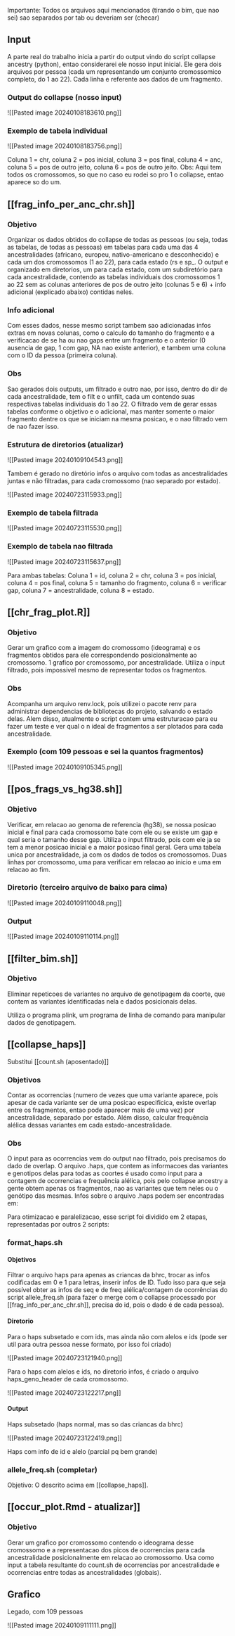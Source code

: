
Importante: Todos os arquivos aqui mencionados (tirando o bim, que nao sei) sao separados por tab ou deveriam ser (checar)

## Input

A parte real do trabalho inicia a partir do output vindo do script collapse ancestry (python), entao considerarei ele nosso input inicial. Ele gera dois arquivos por pessoa (cada um representando um conjunto cromossomico completo, do 1 ao 22). Cada linha e referente aos dados de um fragmento.

### Output do collapse (nosso input)

![[Pasted image 20240108183610.png]]

### Exemplo de tabela individual

![[Pasted image 20240108183756.png]]

Coluna 1 = chr, coluna 2 = pos inicial, coluna 3 = pos final, coluna 4 = anc, coluna 5 = pos de outro jeito, coluna 6 = pos de outro jeito. 
Obs: Aqui tem todos os cromossomos, so que no caso eu rodei so pro 1 o collapse, entao aparece so do um. 

## [[frag_info_per_anc_chr.sh]]

### Objetivo

Organizar os dados obtidos do collapse de todas as pessoas (ou seja, todas as tabelas, de todas as pessoas) em tabelas para cada uma das 4 ancestralidades (africano, europeu, nativo-americano e desconhecido) e cada um dos cromossomos (1 ao 22), para cada estado (rs e sp_. O output e organizado em diretorios, um para cada estado, com um subdiretório para cada ancestralidade, contendo as tabelas individuais dos cromossomos 1 ao 22 sem as colunas anteriores de pos de outro jeito (colunas 5 e 6) + info adicional (explicado abaixo) contidas neles. 

### Info adicional

Com esses dados, nesse mesmo script tambem sao adicionadas infos extras em novas colunas, como o calculo do tamanho do fragmento e a verificacao de se ha ou nao gaps entre um fragmento e o anterior (0 ausencia de gap, 1 com gap, NA nao existe anterior), e tambem uma coluna com o ID da pessoa (primeira coluna).

### Obs

Sao gerados dois outputs, um filtrado e outro nao, por isso, dentro do dir de cada ancestralidade, tem o filt e o unfilt, cada um contendo suas respectivas tabelas individuais do 1 ao 22. O filtrado vem de gerar essas tabelas conforme o objetivo e o adicional, mas manter somente o maior fragmento dentre os que se iniciam na mesma posicao, e o nao filtrado vem de nao fazer isso. 

### Estrutura de diretorios (atualizar)

![[Pasted image 20240109104543.png]]

Tambem é gerado no diretório infos o arquivo com todas as ancestralidades juntas e não filtradas, para cada cromossomo (nao separado por estado). 

![[Pasted image 20240723115933.png]]
### Exemplo de tabela filtrada 

![[Pasted image 20240723115530.png]]

### Exemplo de tabela nao filtrada

![[Pasted image 20240723115637.png]]

Para ambas tabelas: Coluna 1 = id, coluna 2 = chr, coluna 3 = pos inicial, coluna 4 = pos final, coluna 5 = tamanho do fragmento, coluna 6 = verificar gap, coluna 7 = ancestralidade, coluna 8 = estado.
## [[chr_frag_plot.R]]

### Objetivo

Gerar um grafico com a imagem do cromossomo (ideograma) e os fragmentos obtidos para ele correspondendo posicionalmente ao cromossomo. 1 grafico por cromossomo, por ancestralidade. Utiliza o input filtrado, pois impossivel mesmo de representar todos os fragmentos.

### Obs 

Acompanha um arquivo renv.lock, pois utilizei o pacote renv para administrar dependencias de bibliotecas do projeto, salvando o estado delas. Alem disso, atualmente o script contem uma estruturacao para eu fazer um teste e ver qual o n ideal de fragmentos a ser plotados para cada ancestralidade.

### Exemplo (com 109 pessoas e sei la quantos fragmentos)

![[Pasted image 20240109105345.png]]

## [[pos_frags_vs_hg38.sh]]

### Objetivo

Verificar, em relacao ao genoma de referencia (hg38), se nossa posicao inicial e final para cada cromossomo bate com ele ou se existe um gap e qual seria o tamanho desse gap. Utiliza o input filtrado, pois com ele ja se tem a menor posicao inicial e a maior posicao final geral. Gera uma tabela unica por ancestralidade, ja com os dados de todos os cromossomos. Duas linhas por cromossomo, uma para verificar em relacao ao inicio e uma em relacao ao fim.

### Diretorio (terceiro arquivo de baixo para cima)

![[Pasted image 20240109110048.png]]

### Output

![[Pasted image 20240109110114.png]]

## [[filter_bim.sh]]

### Objetivo

Eliminar repeticoes de variantes no arquivo de genotipagem da coorte, que contem as variantes identificadas nela e dados posicionais delas.

 Utiliza o programa plink, um programa de linha de comando para manipular dados de genotipagem.

## [[collapse_haps]]

Substitui [[count.sh (aposentado)]]
### Objetivos

Contar as ocorrencias (numero de vezes que uma variante aparece, pois apesar de cada variante ser de uma posicao especificica, existe overlap entre os fragmentos, entao pode aparecer mais de uma vez) por ancestralidade, separado por estado. Além disso, calcular frequência alélica dessas variantes em cada estado-ancestralidade. 

### Obs

O input para as ocorrencias vem do output nao filtrado, pois precisamos do dado de overlap. O arquivo .haps, que contem as informacoes das variantes e genotipos delas para todas as coortes é usado como input para a contagem de ocorrencias e frequência alélica, pois pelo collapse ancestry a gente obtem apenas os fragmentos, nao as variantes que tem neles ou o genótipo das mesmas.  Infos sobre o arquivo .haps podem ser encontradas em: 

Para otimizacao e paralelizacao, esse script foi dividido em 2 etapas, representadas por outros 2 scripts:

### format_haps.sh

#### Objetivos

Filtrar o arquivo haps para apenas as criancas da bhrc, trocar as infos codificadas em 0 e 1 para letras, inserir infos de ID. Tudo isso para que seja possível obter as infos de seq e de freq alélica/contagem de ocorrências do script allele_freq.sh (para fazer o merge com o collapse processado por [[frag_info_per_anc_chr.sh]], precisa do id, pois o dado é de cada pessoa). 

#### Diretorio

Para o haps subsetado e com ids, mas ainda não com alelos e ids (pode ser util para outra pessoa nesse formato, por isso foi criado)

![[Pasted image 20240723121940.png]]

Para o haps com alelos e ids, no diretorio infos, é criado o arquivo haps_geno_header de cada cromossomo. 

![[Pasted image 20240723122217.png]]
#### Output

Haps subsetado (haps normal, mas so das criancas da bhrc)

![[Pasted image 20240723122419.png]]

Haps com info de id e alelo (parcial pq bem grande)


### allele_freq.sh (completar)

Objetivo: O descrito acima em [[collapse_haps]]. 

## [[occur_plot.Rmd - atualizar]]

### Objetivo

Gerar um grafico por cromossomo contendo o ideograma desse cromossomo e a representacao dos picos de ocorrencias para cada ancestralidade posicionalmente em relacao ao cromossomo. Usa como input a tabela resultante do count.sh de ocorrencias por ancestralidade e ocorrencias entre todas as ancestralidades (globais).

## Grafico 
Legado, com 109 pessoas

![[Pasted image 20240109111111.png]]